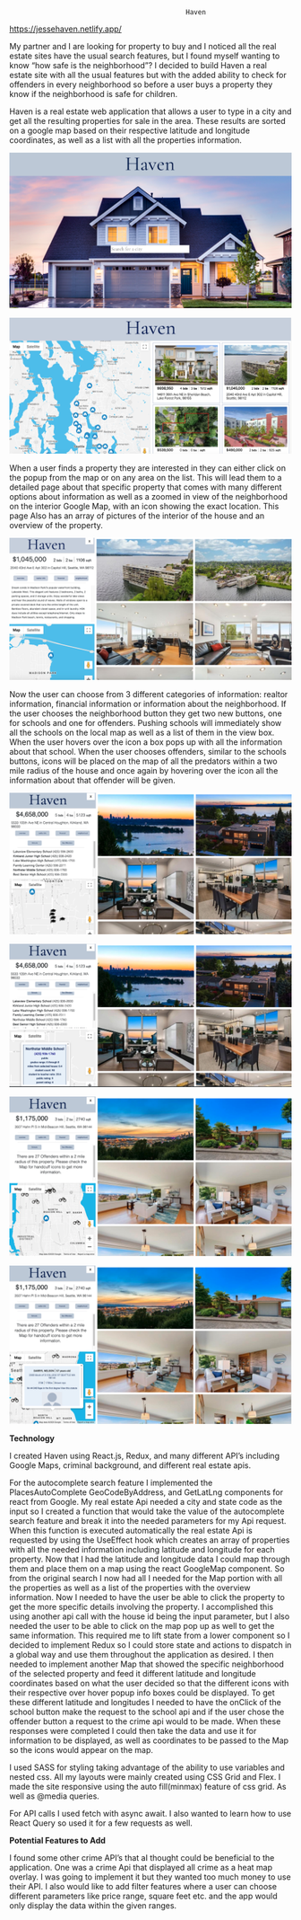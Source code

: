                                                 Haven

<https://jessehaven.netlify.app/>

My partner and I are looking for property to buy and I noticed all the real estate sites have the usual search features, but I found myself wanting to know “how safe is the neighborhood”? I decided to build Haven a real estate site with all the usual features but with the added ability to check for offenders in every neighborhood so before a user buys a property they know if the neighborhood is safe for children.

Haven is a real estate web application that allows a user to type in a city and get all the resulting properties for sale in the area. These results are sorted on a google map based on their respective latitude and longitude coordinates, as well as a list with all the properties information.

![alt_text](/public/images/Haven.png "image_tooltip")

![alt_text](/public/images/resmap.png "image_tooltip")

When a user finds a property they are interested in they can either click on the popup from the map or on any area on the list. This will lead them to a detailed page about that specific property that comes with many different options about information as well as a zoomed in view of the neighborhood on the interior Google Map, with an icon showing the exact location. This page Also has an array of pictures of the interior of the house and an overview of the property.

![alt_text](/public/images/details.png "image_tooltip")

Now the user can choose from 3 different categories of information: realtor information, financial information or information about the neighborhood. If the user chooses the neighborhood button they get two new buttons, one for schools and one for offenders. Pushing schools will immediately show all the schools on the local map as well as a list of them in the view box. When the user hovers over the icon a box pops up with all the information about that school. When the user chooses offenders, similar to the schools buttons, icons will be placed on the map of all the predators within a two mile radius of the house and once again by hovering over the icon all the information about that offender will be given.

![alt_text](/public/images/iconsSchool.png "image_tooltip")

![alt_text](/public/images/popupSchools.png "image_tooltip")

![alt_text](/public/images/iconsOffenders.png "image_tooltip")

![alt_text](/public/images/popupOffenders.png "image_tooltip")

**Technology**

I created Haven using React.js, Redux, and many different API’s including Google Maps, criminal background, and different real estate apis.

For the autocomplete search feature I implemented the PlacesAutoComplete GeoCodeByAddress, and GetLatLng components for react from Google. My real estate Api needed a city and state code as the input so I created a function that would take the value of the autocomplete search feature and break it into the needed parameters for my Api request. When this function is executed automatically the real estate Api is requested by using the UseEffect hook which creates an array of properties with all the needed information including latitude and longitude for each property. Now that I had the latitude and longitude data I could map through them and place them on a map using the react GoogleMap component. So from the original search I now had all I needed for the Map portion with all the properties as well as a list of the properties with the overview information. Now I needed to have the user be able to click the property to get the more specific details involving the property. I accomplished this using another api call with the house id being the input parameter, but I also needed the user to be able to click on the map pop up as well to get the same information. This required me to lift state from a lower component so I decided to implement Redux so I could store state and actions to dispatch in a global way and use them throughout the application as desired. I then needed to implement another Map that showed the specific neighborhood of the selected property and feed it different latitude and longitude coordinates based on what the user decided so that the different icons with their respective over hover popup info boxes could be displayed. To get these different latitude and longitudes I needed to have the onClick of the school button make the request to the school api and if the user chose the offender button a request to the crime api would to be made. When these responses were completed I could then take the data and use it for information to be displayed, as well as coordinates to be passed to the Map so the icons would appear on the map.

I used SASS for styling taking advantage of the ability to use variables and nested css. All my layouts were mainly created using CSS Grid and Flex. I made the site responsive using the auto fill(minmax) feature of css grid. As well as @media queries.

For API calls I used fetch with async await. I also wanted to learn how to use React Query so used it for a few requests as well.

**Potential Features to Add**

I found some other crime API’s that aI thought could be beneficial to the application. One was a crime Api that displayed all crime as a heat map overlay. I was going to implement it but they wanted too much money to use their API. I also would like to add filter features where a user can choose different parameters like price range, square feet etc. and the app would only display the data within the given ranges.
